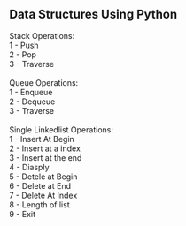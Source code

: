 ## Data Structures Using Python

Stack Operations: <br>
1 - Push <br>
2 - Pop <br>
3 - Traverse <br><br>
Queue Operations: <br>
1 - Enqueue <br> 
2 - Dequeue <br>
3 - Traverse <br><br>
Single Linkedlist Operations: <br>
1 - Insert At Begin<br>
2 - Insert at a index<br>
3 - Insert at the end<br>
4 - Diasply<br>
5 - Detele at Begin<br>
6 - Delete at End<br>
7 - Delete At Index<br>
8 - Length of list<br>
9 - Exit<br><br>
